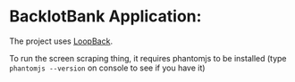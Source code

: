 # BacklotBank Application:

The project uses [LoopBack](http://loopback.io).

To run the screen scraping thing, it requires phantomjs to be installed (type `phantomjs --version` on console to see if you have it)
